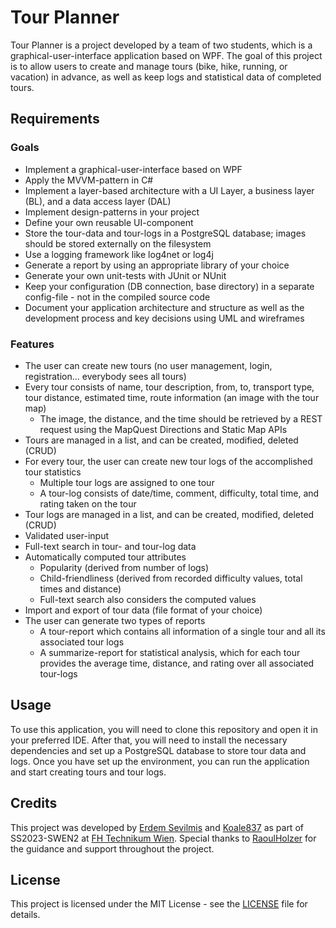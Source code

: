 # Tour Planner

Tour Planner is a project developed by a team of two students, which is a graphical-user-interface application based on WPF. The goal of this project is to allow users to create and manage tours (bike, hike, running, or vacation) in advance, as well as keep logs and statistical data of completed tours. 

## Requirements

### Goals
- Implement a graphical-user-interface based on WPF
- Apply the MVVM-pattern in C#
- Implement a layer-based architecture with a UI Layer, a business layer (BL), and a data access layer (DAL)
- Implement design-patterns in your project
- Define your own reusable UI-component
- Store the tour-data and tour-logs in a PostgreSQL database; images should be stored externally on the filesystem
- Use a logging framework like log4net or log4j
- Generate a report by using an appropriate library of your choice
- Generate your own unit-tests with JUnit or NUnit
- Keep your configuration (DB connection, base directory) in a separate config-file - not in the compiled source code
- Document your application architecture and structure as well as the development process and key decisions using UML and wireframes

### Features
- The user can create new tours (no user management, login, registration... everybody sees all tours)
- Every tour consists of name, tour description, from, to, transport type, tour distance, estimated time, route information (an image with the tour map)
  - The image, the distance, and the time should be retrieved by a REST request using the MapQuest Directions and Static Map APIs
- Tours are managed in a list, and can be created, modified, deleted (CRUD)
- For every tour, the user can create new tour logs of the accomplished tour statistics
  - Multiple tour logs are assigned to one tour
  - A tour-log consists of date/time, comment, difficulty, total time, and rating taken on the tour
- Tour logs are managed in a list, and can be created, modified, deleted (CRUD)
- Validated user-input
- Full-text search in tour- and tour-log data
- Automatically computed tour attributes
  - Popularity (derived from number of logs)
  - Child-friendliness (derived from recorded difficulty values, total times and distance)
  - Full-text search also considers the computed values
- Import and export of tour data (file format of your choice)
- The user can generate two types of reports
  - A tour-report which contains all information of a single tour and all its associated tour logs
  - A summarize-report for statistical analysis, which for each tour provides the average time, distance, and rating over all associated tour-logs

## Usage

To use this application, you will need to clone this repository and open it in your preferred IDE. After that, you will need to install the necessary dependencies and set up a PostgreSQL database to store tour data and logs. Once you have set up the environment, you can run the application and start creating tours and tour logs.

## Credits

This project was developed by [Erdem Sevilmis](https://github.com/Erdem-Sevilmis) and [Koale837](https://github.com/Koale8730) as part of SS2023-SWEN2 at [FH Technikum Wien](https://www.technikum-wien.at/). Special thanks to [RaoulHolzer](https://github.com/RaoulHolzer) for the guidance and support throughout the project. 

## License

This project is licensed under the MIT License - see the [LICENSE](LICENSE) file for details.
